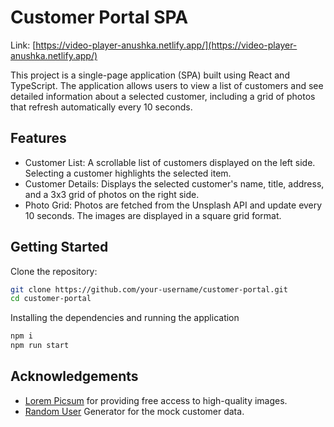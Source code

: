 # Customer Portal SPA

Link: [https://video-player-anushka.netlify.app/](https://video-player-anushka.netlify.app/)

This project is a single-page application (SPA) built using React and TypeScript. The application allows users to view a list of customers and see detailed information about a selected customer, including a grid of photos that refresh automatically every 10 seconds.

## Features
- Customer List: A scrollable list of customers displayed on the left side. Selecting a customer highlights the selected item.
- Customer Details: Displays the selected customer's name, title, address, and a 3x3 grid of photos on the right side.
- Photo Grid: Photos are fetched from the Unsplash API and update every 10 seconds. The images are displayed in a square grid format.

## Getting Started
Clone the repository:
```bash
git clone https://github.com/your-username/customer-portal.git
cd customer-portal
```
Installing the dependencies and running the application
```bash
npm i
npm run start
```

## Acknowledgements
- [Lorem Picsum](https://picsum.photos/) for providing free access to high-quality images.
- [Random User](https://randomuser.me/) Generator for the mock customer data.
